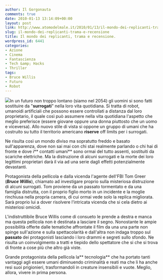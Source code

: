 ```yaml
---
author: Il Gorgonauta
comments: true
date: 2010-01-13 13:14:09+00:00
layout: post
link: http://www.atomodelmale.it/2010/01/13/il-mondo-dei-replicanti-trama-e-recensione/
slug: il-mondo-dei-replicanti-trama-e-recensione
title: Il mondo dei replicanti, trama e recensione.
wordpress_id: 6441
categories:
- Azione
- Cinema
- Fantascienza
- Tech &amp; Hacks
- Thriller
tags:
- Bruce Willis
- Futuro
- Robot
---
```


[![](http://www.atomodelmale.it/wp-content/uploads/2010/01/il-mondo-dei-replicanti-210x300.jpg)](http://www.atomodelmale.it/wp-content/uploads/2010/01/il-mondo-dei-replicanti.jpg)In un futuro non troppo lontano (siamo nel 2054) gli uomini si sono fatti sostituire da "**surrogati**" nella loro vita quotidiana. Si tratta di robot, umanoidi artificiali che possono essere controllati a distanza dal loro proprietario, il quale così può assumere nella vita quotidiana l'aspetto che meglio preferisce (essere giovane oppure una donna piuttosto che un uomo e viceversa). Allo nuovo stile di vista si oppone un gruppo di umani che ha costruito su tutto il territorio americano **riserve** off limits per i surrogati.

Ne risulta così un mondo diviso ma sopratutto freddo e basato sull'apparenza, dove non sai mai con chi stai realmente parlando o chi hai di fronte e dove i** contatti umani** sono ormai del tutto assenti, sostituiti da scariche elettriche. Ma la distruzione di alcuni surrogati e la morte dei loro legittimi proprietari darà il via ad una serie dagli effetti potenzialmente devastanti.

Protagonista della pellicola e dalla vicenda l'agente dell'FBI Tom Greer (**_Bruce Willis_**), chiamato ad investigare proprio sulla misteriosa distruzione di alcuni surrogati. Tom proviene da un passato tormentato e da una famiglia distrutta, con il proprio figlio morto in un incidente e la moglie rinchiusa nella propria camera, di cui ormai vede solo la replica migliorata. Sarà proprio lui a dover risolvere l'intricata vicenda che si cela dietro ai misteriosi omicidi.

<!-- more -->


L'indistruttibile Bruce Willis come di consueto le prende a destra e manca ma questa pellicola non è destinata a lasciare il segno. Nonostante le ampie possibilità offerte dalle tematiche affrontate il film da una una parte non spinge sull'azione e sulla spettacolarità e dall'altra non indaga troppo sul **passato** dei protagonisti lasciando i loro drammi e segreti sullo sfondo. Ne risulta un coinvolgimento a tratti e tiepido dello spettatore che si che si trova di fronte a cose più che altro già viste.

Grande protagonista della pellicola la** tecnologia** che ha portato tanti vantaggi agli essere umani diminuendo criminalità e reati ma che li ha anche resi suoi prigionieri, trasformandoli in creature insensibili e vuote. Meglio, allora, vivere in prima persona.
